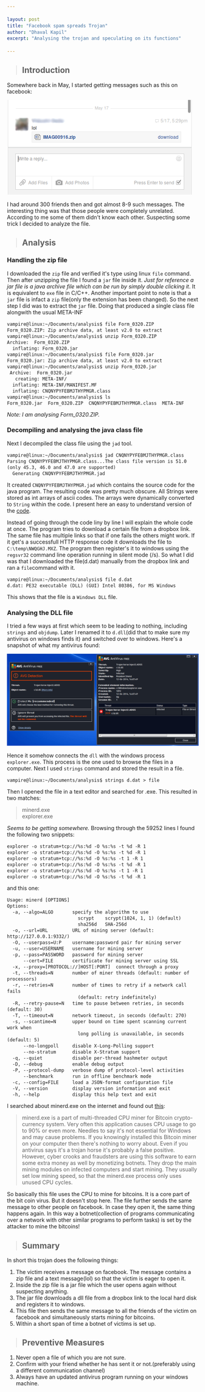 ```yaml
---

layout: post
title: "Facebook spam spreads Trojan"
author: "Dhaval Kapil"
excerpt: "Analysing the trojan and speculating on its functions"

---
```


> ## Introduction

Somewhere back in May, I started getting messages such as this on facebook:

![A screenshot of the message](/assets/images/Facebook-spam-spreads-Trojan/fb_message_snipet.png)

I had around 300 friends then and got almost 8-9 such messages. The interesting thing was that those people were completely unrelated. According to me some of them didn't know each other. Suspecting some trick I decided to analyze the file.

> ## Analysis

### Handling the zip file

I downloaded the `zip` file and verified it's type using linux `file` command. Then after unzipping the file I found a `jar` file inside it. _Just for reference a jar file is a java archive file which can be run by simply double clicking it_. It is equivalent to `exe` file in C/C++. Another important point to note is that a `jar` file is infact a `zip` file(only the extension has been changed). So the next step I did was to extract the `jar` file. Doing that produced a single class file alongwith the usual META-INF
    
    vampire@linux:~/Documents/analysis$ file Form_0320.ZIP 
    Form_0320.ZIP: Zip archive data, at least v2.0 to extract
    vampire@linux:~/Documents/analysis$ unzip Form_0320.ZIP 
    Archive:  Form_0320.ZIP
      inflating: Form_0320.jar           
    vampire@linux:~/Documents/analysis$ file Form_0320.jar
    Form_0320.jar: Zip archive data, at least v2.0 to extract
    vampire@linux:~/Documents/analysis$ unzip Form_0320.jar 
     Archive:  Form_0320.jar
       creating: META-INF/
      inflating: META-INF/MANIFEST.MF    
      inflating: CNQNYPYFEBMJTHYPMGR.class         
    vampire@linux:~/Documents/analysis$ ls
    Form_0320.jar  Form_0320.ZIP  CNQNYPYFEBMJTHYPMGR.class  META-INF

_Note: I am analysing Form_0320.ZIP._

### Decompiling and analysing the java class file

Next I decompiled the class file using the `jad` tool. 

    vampire@linux:~/Documents/analysis$ jad CNQNYPYFEBMJTHYPMGR.class 
    Parsing CNQNYPYFEBMJTHYPMGR.class...The class file version is 51.0 (only 45.3, 46.0 and 47.0 are supported)
      Generating CNQNYPYFEBMJTHYPMGR.jad

It created `CNQNYPYFEBMJTHYPMGR.jad` which contains the source code for the java program. The resulting code was pretty much obscure. All Strings were stored as int arrays of ascii codes. The arrays were dynamically converted to `String` within the code. I present here an easy to understand version of the [code](/assets/files/Facebook-spam-spreads-Trojan/CNQNYPYFEBMJTHYPMGR.jad).

Instead of going through the code liny by line I will explain the whole code at once. The program tries to download a certain file from a dropbox link. The same file has multiple links so that if one fails the others might work. If it get's a successfull HTTP response code it downloads the file to `C:\temp\NWQGHJ.MXZ`. The program then register's it to windows using the `regsvr32` command line operation running in silent mode (/s). So what I did was that I downloaded the file(d.dat) manually from the dropbox link and ran a `file`command with it.

    vampire@linux:~/Documents/analysis$ file d.dat
    d.dat: PE32 executable (DLL) (GUI) Intel 80386, for MS Windows

This shows that the file is a `Windows DLL` file.

### Analysing the DLL file

I tried a few ways at first which seem to be leading to nothing, including `strings` and `objdump`. Later I renamed it to `d.dll`(did that to make sure my antivirus on windows finds it) and switched over to windows. Here's a snapshot of what my antivirus found:

![screenshot of my screen showing the result of the antivirus](/assets/images/Facebook-spam-spreads-Trojan/antivirus.png)

Hence it somehow connects the `dll` with the windows process `explorer.exe`. This process is the one used to browse the files in a computer. Next I used `strings` command and stored the result in a file.

    vampire@linux:~/Documents/analysis$ strings d.dat > file

Then I opened the file in a text editor and searched for .exe. This resulted in two matches:

> minerd.exe  
> explorer.exe

_Seems to be getting somewhere._ Browsing through the 59252 lines I found the following two snippets:

    explorer -o stratum+tcp://%s:%d -O %s:%s -t %d -R 1
    explorer -o stratum+tcp://%s:%d -O %s:%s -t %d -R 1
    explorer -o stratum+tcp://%s:%d -O %s:%s -t 1 -R 1
    explorer -o stratum+tcp://%s:%d -O %s:%s -t %d -R 1
    explorer -o stratum+tcp://%s:%d -O %s:%s -t 1 -R 1
    explorer -o stratum+tcp://%s:%d -O %s:%s -t %d -R 1  

and this one:

    Usage: minerd [OPTIONS]
    Options:
      -a, --algo=ALGO       specify the algorithm to use
                              scrypt    scrypt(1024, 1, 1) (default)
                              sha256d   SHA-256d
      -o, --url=URL         URL of mining server (default: http://127.0.0.1:9332/)
      -O, --userpass=U:P    username:password pair for mining server
      -u, --user=USERNAME   username for mining server
      -p, --pass=PASSWORD   password for mining server
          --cert=FILE       certificate for mining server using SSL
      -x, --proxy=[PROTOCOL://]HOST[:PORT]  connect through a proxy
      -t, --threads=N       number of miner threads (default: number of processors)
      -r, --retries=N       number of times to retry if a network call fails
                              (default: retry indefinitely)
      -R, --retry-pause=N   time to pause between retries, in seconds (default: 30)
      -T, --timeout=N       network timeout, in seconds (default: 270)
      -s, --scantime=N      upper bound on time spent scanning current work when
                              long polling is unavailable, in seconds (default: 5)
          --no-longpoll     disable X-Long-Polling support
          --no-stratum      disable X-Stratum support
      -q, --quiet           disable per-thread hashmeter output
      -D, --debug           enable debug output
      -P, --protocol-dump   verbose dump of protocol-level activities
          --benchmark       run in offline benchmark mode
      -c, --config=FILE     load a JSON-format configuration file
      -V, --version         display version information and exit
      -h, --help            display this help text and exit

I searched about minerd.exe on the internet and found out [this](http://deletemalware.blogspot.in/2013/06/what-is-minerdexe-and-how-to-remove-it.html):

> minerd.exe is a part of multi-threaded CPU miner for Bitcoin crypto-currency system. Very often this application causes CPU usage to go to 90% or even more. Needles to say it's not essential for Windows and may cause problems. If you knowingly installed this Bitcoin miner on your computer then there's nothing to worry about. Even if you antivirus says it's a trojan horse it's probably a false positive. However, cyber crooks and fraudsters are using this software to earn some extra money as well by monetizing botnets. They drop the main mining modules on infected computers and start mining. They usually set low mining speed, so that the minerd.exe process only uses unused CPU cycles.

So basically this file uses the CPU to mine for bitcoins. It is a core part of the bit coin virus. But it doesn't stop here. The file further sends the same message to other people on facebook. In case they open it, the same thing happens again. In this way a botnet(collection of programs communicating over a network with other similar programs to perform tasks) is set by the attacker to mine the bitcoins!

> ## Summary

In short this trojan does the following things:

1. The victim receives a message on facebook. The message contains a zip file and a text message(lol) so that the victim is eager to open it.
2. Inside the zip file is a jar file which the user opens again without suspecting anything.
3. The jar file downloads a dll file from a dropbox link to the local hard disk and registers it to windows.
4. This file then sends the same message to all the friends of the victim on facebook and simultaneously starts mining for bitcoins.
5. Within a short span of time a botnet of victims is set up.

> ## Preventive Measures

1. Never open a file of which you are not sure.
2. Confirm with your friend whether he has sent it or not.(preferably using a different communication channel)
3. Always have an updated antivirus program running on your windows machine.
